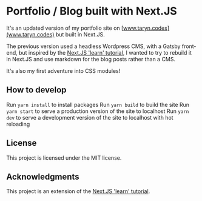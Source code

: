 # Portfolio / Blog built with Next.JS

It's an updated version of my portfolio site on [www.taryn.codes](www.taryn.codes) but built in Next.JS.

The previous version used a headless Wordpress CMS, with a Gatsby front-end, but inspired by the [Next.JS 'learn' tutorial](https://nextjs.org/learn/basics/create-nextjs-app), I wanted to try to rebuild it in Next.JS and use markdown for the blog posts rather than a CMS.

It's also my first adventure into CSS modules!

## How to develop
Run `yarn install` to install packages
Run `yarn build` to build the site
Run `yarn start` to serve a production version of the site to localhost
Run `yarn dev` to serve a development version of the site to localhost with hot reloading

## License
This project is licensed under the MIT license.

## Acknowledgments
This project is an extension of the [Next.JS 'learn' tutorial](https://nextjs.org/learn/basics/create-nextjs-app).
